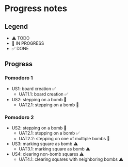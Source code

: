 # Progress notes

## Legend

- ⚠ TODO
- 🚧 IN PROGRESS
- ✅ DONE

## Progress

### Pomodoro 1

- US1: board creation ✅
  - UAT1.1: board creation ✅
- US2: stepping on a bomb 🚧
  - UAT2.1: stepping on a bomb 🚧

### Pomodoro 2

- US2: stepping on a bomb 🚧
  - UAT2.1: stepping on a bomb ✅
  - UAT2.2: stepping on one of multiple bombs 🚧
- US3: marking square as bomb ⚠
  - UAT3.1: marking square as bomb ⚠
- US4: clearing non-bomb squares ⚠
  - UAT4.1: clearing squares with neighboring bombs ⚠
